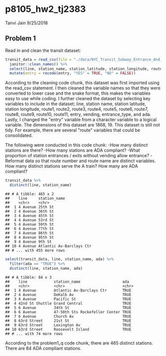 p8105\_hw2\_tj2383
================
Tanvi Jain
9/25/2018

Problem 1
---------

Read in and clean the transit dataset:

``` r
transit_data = read_csv(file = "./data/NYC_Transit_Subway_Entrance_And_Exit_Data.csv", col_types = "cccddcccccccccccccccccccccccddcc") %>% 
  janitor::clean_names() %>%
  select(line, station_name, station_latitude, station_longitude, route1:route11, entry, vending, entrance_type, ada) %>%
  mutate(entry = recode(entry, "YES" = TRUE, "NO" = FALSE))
```

According to the cleaning code chunk, this dataset was first imported using the read\_csv statement. I then cleaned the variable names so that they were converted to lower case and the snake format, this makes the variables easy to use while coding. I further cleaned the dataset by selecting key variables to include in the dataset; line, station name, station latitude, station longitude, route1, route2, route3, route4, route5, route6, route7, route8, route9, route10, route11, entry, vending, entrance\_type, and ada. Lastly, I changed the "entry" variable from a character variable to a logical variable. The dimensions of this dataset are 1868, 19. This dataset is still not tidy. For example, there are several "route" variables that could be consolidated.

The following were conducted in this code chunk: -How many distinct stations are there? -How many stations are ADA compliant? -What proportion of station entrances / exits without vending allow entrance? -Reformat data so that route number and route name are distinct variables. How many distinct stations serve the A train? How many are ADA compliant?

``` r
transit_data %>% 
  distinct(line, station_name) 
```

    ## # A tibble: 465 x 2
    ##    line     station_name            
    ##    <chr>    <chr>                   
    ##  1 4 Avenue 25th St                 
    ##  2 4 Avenue 36th St                 
    ##  3 4 Avenue 45th St                 
    ##  4 4 Avenue 53rd St                 
    ##  5 4 Avenue 59th St                 
    ##  6 4 Avenue 77th St                 
    ##  7 4 Avenue 86th St                 
    ##  8 4 Avenue 95th St                 
    ##  9 4 Avenue 9th St                  
    ## 10 4 Avenue Atlantic Av-Barclays Ctr
    ## # ... with 455 more rows

``` r
select(transit_data, line, station_name, ada) %>% 
  filter(ada == "TRUE") %>% 
  distinct(line, station_name, ada)
```

    ## # A tibble: 84 x 3
    ##    line            station_name                   ada  
    ##    <chr>           <chr>                          <chr>
    ##  1 4 Avenue        Atlantic Av-Barclays Ctr       TRUE 
    ##  2 4 Avenue        DeKalb Av                      TRUE 
    ##  3 4 Avenue        Pacific St                     TRUE 
    ##  4 42nd St Shuttle Grand Central                  TRUE 
    ##  5 6 Avenue        34th St                        TRUE 
    ##  6 6 Avenue        47-50th Sts Rockefeller Center TRUE 
    ##  7 6 Avenue        Church Av                      TRUE 
    ##  8 63rd Street     21st St                        TRUE 
    ##  9 63rd Street     Lexington Av                   TRUE 
    ## 10 63rd Street     Roosevelt Island               TRUE 
    ## # ... with 74 more rows

According to the problem1\_q code chunk, there are 465 distinct stations. There are 84 ADA compliant stations.
